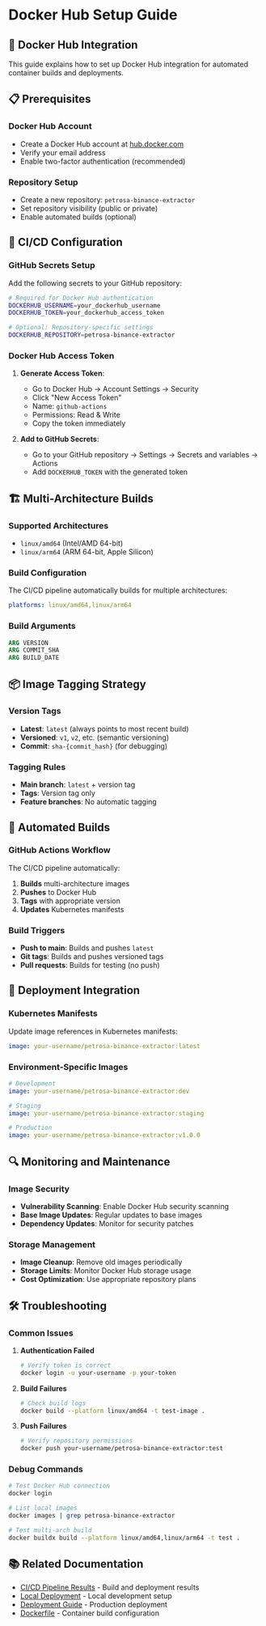 # Docker Hub Setup Guide

## 🐳 Docker Hub Integration

This guide explains how to set up Docker Hub integration for automated container builds and deployments.

## 📋 Prerequisites

### Docker Hub Account
- Create a Docker Hub account at [hub.docker.com](https://hub.docker.com)
- Verify your email address
- Enable two-factor authentication (recommended)

### Repository Setup
- Create a new repository: `petrosa-binance-extractor`
- Set repository visibility (public or private)
- Enable automated builds (optional)

## 🔧 CI/CD Configuration

### GitHub Secrets Setup

Add the following secrets to your GitHub repository:

```bash
# Required for Docker Hub authentication
DOCKERHUB_USERNAME=your_dockerhub_username
DOCKERHUB_TOKEN=your_dockerhub_access_token

# Optional: Repository-specific settings
DOCKERHUB_REPOSITORY=petrosa-binance-extractor
```

### Docker Hub Access Token

1. **Generate Access Token**:
   - Go to Docker Hub → Account Settings → Security
   - Click "New Access Token"
   - Name: `github-actions`
   - Permissions: Read & Write
   - Copy the token immediately

2. **Add to GitHub Secrets**:
   - Go to your GitHub repository → Settings → Secrets and variables → Actions
   - Add `DOCKERHUB_TOKEN` with the generated token

## 🏗️ Multi-Architecture Builds

### Supported Architectures
- `linux/amd64` (Intel/AMD 64-bit)
- `linux/arm64` (ARM 64-bit, Apple Silicon)

### Build Configuration

The CI/CD pipeline automatically builds for multiple architectures:

```yaml
platforms: linux/amd64,linux/arm64
```

### Build Arguments

```dockerfile
ARG VERSION
ARG COMMIT_SHA
ARG BUILD_DATE
```

## 📦 Image Tagging Strategy

### Version Tags
- **Latest**: `latest` (always points to most recent build)
- **Versioned**: `v1`, `v2`, etc. (semantic versioning)
- **Commit**: `sha-{commit_hash}` (for debugging)

### Tagging Rules
- **Main branch**: `latest` + version tag
- **Tags**: Version tag only
- **Feature branches**: No automatic tagging

## 🔄 Automated Builds

### GitHub Actions Workflow

The CI/CD pipeline automatically:

1. **Builds** multi-architecture images
2. **Pushes** to Docker Hub
3. **Tags** with appropriate version
4. **Updates** Kubernetes manifests

### Build Triggers
- **Push to main**: Builds and pushes `latest`
- **Git tags**: Builds and pushes versioned tags
- **Pull requests**: Builds for testing (no push)

## 🚀 Deployment Integration

### Kubernetes Manifests

Update image references in Kubernetes manifests:

```yaml
image: your-username/petrosa-binance-extractor:latest
```

### Environment-Specific Images

```yaml
# Development
image: your-username/petrosa-binance-extractor:dev

# Staging
image: your-username/petrosa-binance-extractor:staging

# Production
image: your-username/petrosa-binance-extractor:v1.0.0
```

## 🔍 Monitoring and Maintenance

### Image Security
- **Vulnerability Scanning**: Enable Docker Hub security scanning
- **Base Image Updates**: Regular updates to base images
- **Dependency Updates**: Monitor for security patches

### Storage Management
- **Image Cleanup**: Remove old images periodically
- **Storage Limits**: Monitor Docker Hub storage usage
- **Cost Optimization**: Use appropriate repository plans

## 🛠️ Troubleshooting

### Common Issues

1. **Authentication Failed**
   ```bash
   # Verify token is correct
   docker login -u your-username -p your-token
   ```

2. **Build Failures**
   ```bash
   # Check build logs
   docker build --platform linux/amd64 -t test-image .
   ```

3. **Push Failures**
   ```bash
   # Verify repository permissions
   docker push your-username/petrosa-binance-extractor:test
   ```

### Debug Commands

```bash
# Test Docker Hub connection
docker login

# List local images
docker images | grep petrosa-binance-extractor

# Test multi-arch build
docker buildx build --platform linux/amd64,linux/arm64 -t test .
```

## 📚 Related Documentation

- [CI/CD Pipeline Results](CI_CD_PIPELINE_RESULTS.md) - Build and deployment results
- [Local Deployment](LOCAL_DEPLOY.md) - Local development setup
- [Deployment Guide](DEPLOYMENT_GUIDE.md) - Production deployment
- [Dockerfile](../Dockerfile) - Container build configuration
